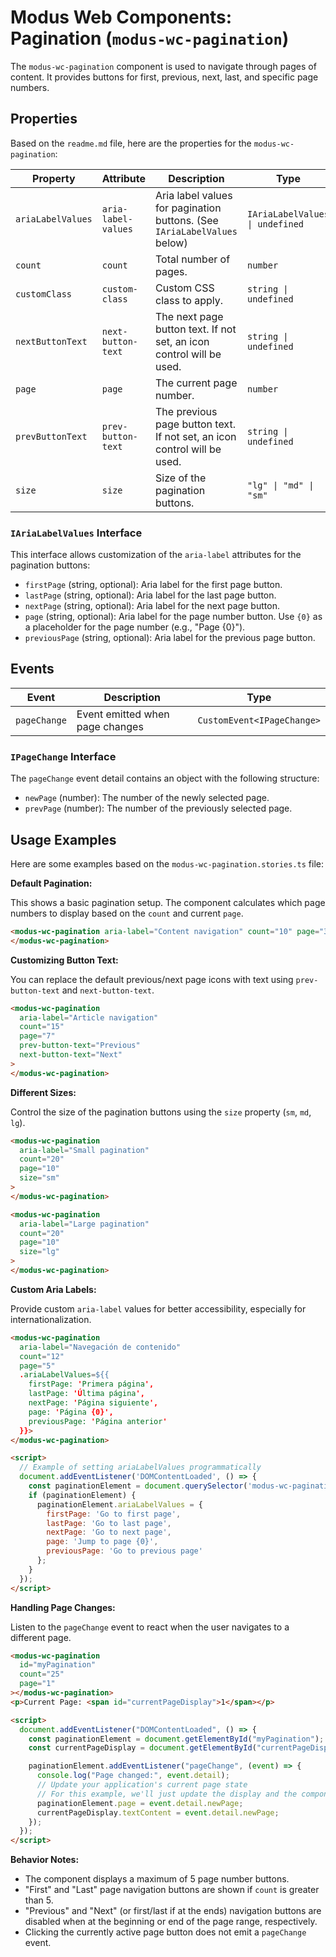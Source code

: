 # Modus Web Components: Pagination (`modus-wc-pagination`)

The `modus-wc-pagination` component is used to navigate through pages of content. It provides buttons for first, previous, next, last, and specific page numbers.

## Properties

Based on the `readme.md` file, here are the properties for the `modus-wc-pagination`:

| Property          | Attribute           | Description                                                              | Type                            | Default     |
| ----------------- | ------------------- | ------------------------------------------------------------------------ | ------------------------------- | ----------- |
| `ariaLabelValues` | `aria-label-values` | Aria label values for pagination buttons. (See `IAriaLabelValues` below) | `IAriaLabelValues \| undefined` | `undefined` |
| `count`           | `count`             | Total number of pages.                                                   | `number`                        | `1`         |
| `customClass`     | `custom-class`      | Custom CSS class to apply.                                               | `string \| undefined`           | `''`        |
| `nextButtonText`  | `next-button-text`  | The next page button text. If not set, an icon control will be used.     | `string \| undefined`           | `undefined` |
| `page`            | `page`              | The current page number.                                                 | `number`                        | `1`         |
| `prevButtonText`  | `prev-button-text`  | The previous page button text. If not set, an icon control will be used. | `string \| undefined`           | `undefined` |
| `size`            | `size`              | Size of the pagination buttons.                                          | `"lg" \| "md" \| "sm"`          | `'md'`      |

### `IAriaLabelValues` Interface

This interface allows customization of the `aria-label` attributes for the pagination buttons:

- `firstPage` (string, optional): Aria label for the first page button.
- `lastPage` (string, optional): Aria label for the last page button.
- `nextPage` (string, optional): Aria label for the next page button.
- `page` (string, optional): Aria label for the page number button. Use `{0}` as a placeholder for the page number (e.g., "Page {0}").
- `previousPage` (string, optional): Aria label for the previous page button.

## Events

| Event        | Description                     | Type                       |
| ------------ | ------------------------------- | -------------------------- |
| `pageChange` | Event emitted when page changes | `CustomEvent<IPageChange>` |

### `IPageChange` Interface

The `pageChange` event detail contains an object with the following structure:

- `newPage` (number): The number of the newly selected page.
- `prevPage` (number): The number of the previously selected page.

## Usage Examples

Here are some examples based on the `modus-wc-pagination.stories.ts` file:

**Default Pagination:**

This shows a basic pagination setup. The component calculates which page numbers to display based on the `count` and current `page`.

```html
<modus-wc-pagination aria-label="Content navigation" count="10" page="3">
</modus-wc-pagination>
```

**Customizing Button Text:**

You can replace the default previous/next page icons with text using `prev-button-text` and `next-button-text`.

```html
<modus-wc-pagination
  aria-label="Article navigation"
  count="15"
  page="7"
  prev-button-text="Previous"
  next-button-text="Next"
>
</modus-wc-pagination>
```

**Different Sizes:**

Control the size of the pagination buttons using the `size` property (`sm`, `md`, `lg`).

```html
<modus-wc-pagination
  aria-label="Small pagination"
  count="20"
  page="10"
  size="sm"
>
</modus-wc-pagination>

<modus-wc-pagination
  aria-label="Large pagination"
  count="20"
  page="10"
  size="lg"
>
</modus-wc-pagination>
```

**Custom Aria Labels:**

Provide custom `aria-label` values for better accessibility, especially for internationalization.

```html
<modus-wc-pagination
  aria-label="Navegación de contenido"
  count="12"
  page="5"
  .ariaLabelValues=${{
    firstPage: 'Primera página',
    lastPage: 'Última página',
    nextPage: 'Página siguiente',
    page: 'Página {0}',
    previousPage: 'Página anterior'
  }}>
</modus-wc-pagination>

<script>
  // Example of setting ariaLabelValues programmatically
  document.addEventListener('DOMContentLoaded', () => {
    const paginationElement = document.querySelector('modus-wc-pagination');
    if (paginationElement) {
      paginationElement.ariaLabelValues = {
        firstPage: 'Go to first page',
        lastPage: 'Go to last page',
        nextPage: 'Go to next page',
        page: 'Jump to page {0}',
        previousPage: 'Go to previous page'
      };
    }
  });
</script>
```

**Handling Page Changes:**

Listen to the `pageChange` event to react when the user navigates to a different page.

```html
<modus-wc-pagination
  id="myPagination"
  count="25"
  page="1"
></modus-wc-pagination>
<p>Current Page: <span id="currentPageDisplay">1</span></p>

<script>
  document.addEventListener("DOMContentLoaded", () => {
    const paginationElement = document.getElementById("myPagination");
    const currentPageDisplay = document.getElementById("currentPageDisplay");

    paginationElement.addEventListener("pageChange", (event) => {
      console.log("Page changed:", event.detail);
      // Update your application's current page state
      // For this example, we'll just update the display and the component's page prop
      paginationElement.page = event.detail.newPage;
      currentPageDisplay.textContent = event.detail.newPage;
    });
  });
</script>
```

**Behavior Notes:**

- The component displays a maximum of 5 page number buttons.
- "First" and "Last" page navigation buttons are shown if `count` is greater than 5.
- "Previous" and "Next" (or first/last if at the ends) navigation buttons are disabled when at the beginning or end of the page range, respectively.
- Clicking the currently active page button does not emit a `pageChange` event.
